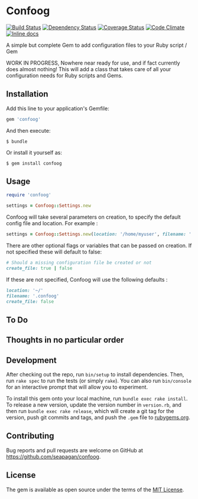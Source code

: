 # Confoog
[![Build Status](https://travis-ci.org/seapagan/confoog.svg)](https://travis-ci.org/seapagan/confoog)
[![Dependency Status](https://gemnasium.com/seapagan/confoog.svg)](https://gemnasium.com/seapagan/confoog)
[![Coverage Status](https://coveralls.io/repos/seapagan/confoog/badge.svg?branch=master&service=github)](https://coveralls.io/github/seapagan/confoog?branch=master)
[![Code Climate](https://codeclimate.com/github/seapagan/confoog/badges/gpa.svg)](https://codeclimate.com/github/seapagan/confoog)
[![Inline docs](http://inch-ci.org/github/seapagan/confoog.svg?branch=master)](http://inch-ci.org/github/seapagan/confoog)

A simple but complete Gem to add configuration files to your Ruby script / Gem

WORK IN PROGRESS, Nowhere near ready for use, and if fact currently does almost nothing! This will add a class that takes care of all your configuration needs for Ruby scripts and Gems.

## Installation

Add this line to your application's Gemfile:

```ruby
gem 'confoog'
```

And then execute:

    $ bundle

Or install it yourself as:

    $ gem install confoog

## Usage

```ruby
require 'confoog'

settings = Confoog::Settings.new
```
Confoog will take several parameters on creation, to specify the default config file and location. For example :
```ruby
settings = Confoog::Settings.new(location: '/home/myuser', filename: '.foo-settings')
```
There are other optional flags or variables that can be passed on creation. If not specified these will default to false:
```ruby
# Should a missing configuration file be created or not
create_file: true | false
```
If these are not specified, Confoog will use the following defaults :
```ruby
location: '~/'
filename: '.confoog'
create_file: false
```

## To Do

Thoughts in no particular order
-

## Development

After checking out the repo, run `bin/setup` to install dependencies. Then, run `rake spec` to run the tests (or simply `rake`). You can also run `bin/console` for an interactive prompt that will allow you to experiment.

To install this gem onto your local machine, run `bundle exec rake install`. To release a new version, update the version number in `version.rb`, and then run `bundle exec rake release`, which will create a git tag for the version, push git commits and tags, and push the `.gem` file to [rubygems.org](https://rubygems.org).

## Contributing

Bug reports and pull requests are welcome on GitHub at https://github.com/seapagan/confoog.


## License

The gem is available as open source under the terms of the [MIT License](http://opensource.org/licenses/MIT).
